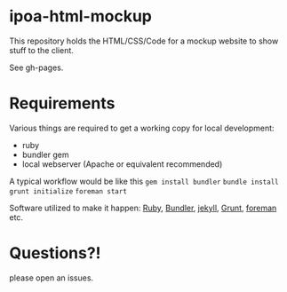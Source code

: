 ipoa-html-mockup
================
This repository holds the HTML/CSS/Code for a mockup website to show stuff to the client.

See gh-pages.

# Requirements

Various things are required to get a working copy for local development:

* ruby
* bundler gem
* local webserver (Apache or equivalent recommended)

A typical workflow would be like this
`gem install bundler`
`bundle install`
`grunt initialize`
`foreman start`

Software utilized to make it happen: [Ruby](https://www.ruby-lang.org/en/), [Bundler](http://bundler.io/), [jekyll](http://jekyllrb.com/), [Grunt](http://gruntjs.com/), [foreman](http://ddollar.github.io/foreman/) etc.

# Questions?!

please open an issues.